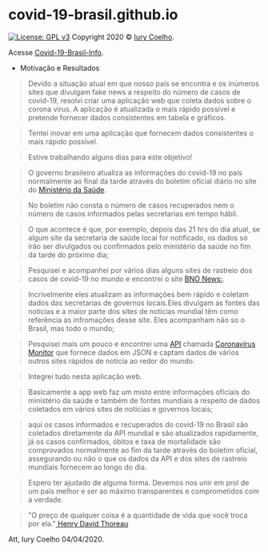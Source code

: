 # covid-19-brasil.github.io
[![License: GPL v3](https://img.shields.io/badge/License-GPL%20v3-blue.svg)](https://www.gnu.org/licenses/gpl-3.0)
Copyright 2020 © <a href="https://www.freecodecamp.org/iurycoelho">Iury Coelho</a>.

Acesse <a href="https://covid-19-brasil.github.io/tracker/">Covid-19-Brasil-Info</a>.


- Motivação e Resultados

> Devido a situação atual em que nosso país se encontra e os inúmeros sites que divulgam fake news a respeito do número de casos de covid-19, resolvi criar uma aplicação web que coleta dados sobre o corona virus. A aplicação  é atualizada  o mais rápido possível e pretende fornecer dados consistentes em tabela e gráficos. 

> Tentei inovar em uma aplicação que fornecem dados consistentes o mais rápido possível.

> Estive trabalhando alguns dias para este objetivo!

> O governo brasileiro atualiza as informações do covid-19 no país normalmente ao final da tarde através do boletim oficial diário no site do <a href="https://saude.gov.br/">Ministério da Saúde</a>.

> No boletim não consta o número de casos recuperados nem o número de casos informados pelas secretarias em tempo hábil. 

> O que acontece é que, por exemplo, depois das 21 hrs do dia atual, se algum site da secretaria de saúde local for notificado, os dados só irão ser divulgados ou confirmados pelo ministério da saúde no fim da tarde do próximo dia;

> Pesquisei e acompanhei por vários dias alguns sites de rastreio dos casos de covid-19 no mundo e encontrei o site <a href="https://bnonews.com/index.php/2020/04/the-latest-coronavirus-cases/">BNO News:</a>.

> Incrivelmente eles atualizam as informações bem rápido e coletam dados das secretarias de governos locais.Eles divulgam as fontes das noticias e a maior parte dos sites de notícias mundial têm como referência  as infromações desse site. Eles acompanham não so o Brasil, mas todo o mundo;

> Pesquisei mais um pouco e encontrei uma 
<a href="https://pt.wikipedia.org/wiki/Interface_de_programa%C3%A7%C3%A3o_de_aplica%C3%A7%C3%B5es">API</a> chamada <a href="https://rapidapi.com/astsiatsko/api/coronavirus-monitor/endpoints">Coronavirus Monitor</a> que fornece dados em JSON e captam dados de vários outros sites rápidos de noticia ao redor do mundo.

> Integrei tudo nesta aplicação web.

> Basicamente a app web faz um misto entre informações oficiais do ministério da saúde e também de fontes mundiais a respeito de dados coletados em vários sites de notícias e governos locais;

> aqui os casos informados e recuperados do covid-19 no Brasil são coletados diretamente da API mundial e são atualizados rapidamente, já os casos confirmados, óbitos e taxa de mortalidade são comprovados normalmente ao fim da tarde através do boletim oficial, assegurando ou não o que os dados da API e dos sites de rastreio mundiais fornecem ao longo do dia.

> Espero ter ajudado de alguma forma. Devemos nos unir em prol de um país melhor e ser ao máximo transparentes e comprometidos com a verdade.

>"O preço de qualquer coisa é a quantidade de vida que você troca por ela."<a href="https://pt.wikipedia.org/wiki/Interface_de_programa%C3%A7%C3%A3o_de_aplica%C3%A7%C3%B5es"> Henry David Thoreau</a>

Att, Iury Coelho 04/04/2020.

